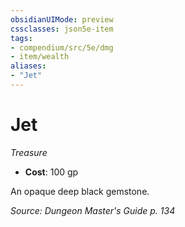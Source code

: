 ```yaml
---
obsidianUIMode: preview
cssclasses: json5e-item
tags:
- compendium/src/5e/dmg
- item/wealth
aliases: 
- "Jet"
---
```

# Jet
*Treasure*  

- **Cost**: 100 gp

An opaque deep black gemstone.

*Source: Dungeon Master's Guide p. 134*
